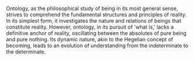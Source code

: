 

Ontology, as the philosophical study of being in its most general sense, strives to comprehend the fundamental structures and principles of reality. In its simplest form, it investigates the nature and relations of beings that constitute reality. However, ontology, in its pursuit of 'what is,' lacks a definitive anchor of reality, oscillating between the absolutes of pure being and pure nothing. Its dynamic nature, akin to the Hegelian concept of becoming, leads to an evolution of understanding from the indeterminate to the determinate.
